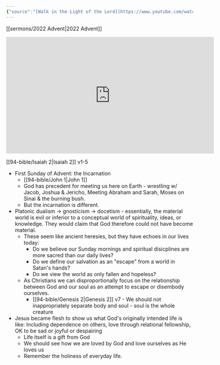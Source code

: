 ```yaml
---
{"source":"[Walk in the Light of the Lord](https://www.youtube.com/watch?v=_1TC6L26iBw)","clipped":"2022-11-27","dg-publish":true,"grade":2,"context":"Personal","type":"Resource","status":"Active","topic":"Sermon","dateCreated":"2023-08-09","permalink":"/sermons/2022-11-27-walk-in-the-light-of-the-lord/","dgPassFrontmatter":true}
---
```



[[sermons/2022 Advent\|2022 Advent]]

<iframe width="560" height="315" src="https://www.youtube.com/embed/_1TC6L26iBw" title="YouTube video player" frameborder="0" allow="accelerometer; autoplay; clipboard-write; encrypted-media; gyroscope; picture-in-picture" allowfullscreen></iframe>

[[94-bible/Isaiah 2\|Isaiah 2]] v1-5

* First Sunday of Advent: the Incarnation
    * [[94-bible/John 1\|John 1]]
    * God has precedent for meeting us here on Earth - wrestling w/ Jacob, Joshua & Jericho, Meeting Abraham and Sarah, Moses on Sinai & the burning bush.
    * But the incarnation is different.
* Platonic dualism -> gnosticism -> docetism - essentially, the material world is evil or inferior to a conceptual world of spirituality, ideas, or knowledge. They would claim that God therefore could not have become material.
    * These seem like ancient heresies, but they have echoes in our lives today:
        * Do we believe our Sunday mornings and spiritual disicplines are more sacred than our daily lives?
        * Do we define our salvation as an "escape" from a world in Satan's hands?
        * Do we view the world as only fallen and hopeless?
    * As Christians we can disproportionally focus on the relationship between God and our soul as an attempt to escape or disembody ourselves.
        * [[94-bible/Genesis 2\|Genesis 2]] v7 - We should not inappropriately separate body and soul - soul is the whole creature
* Jesus became flesh to show us what God's originally intended life is like: Including dependence on others, love through relational fellowship, OK to be sad or joyful or despairing
    * Life itself is a gift from God
    * We should see how we are loved by God and love ourselves as He loves us
    * Remember the holiness of everyday life.